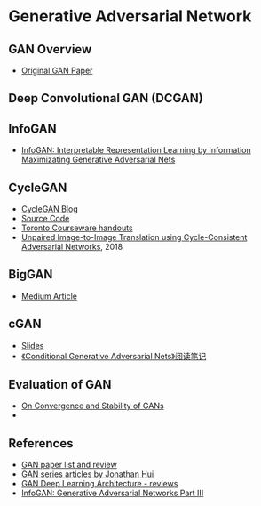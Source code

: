 
# Generative Adversarial Network

## GAN Overview

  * [Original GAN Paper](https://papers.nips.cc/paper/5423-generative-adversarial-nets.pdf)

## Deep Convolutional GAN (DCGAN)

## InfoGAN

  * [InfoGAN: Interpretable Representation Learning by Information Maximizating Generative Adversarial Nets](https://arxiv.org/pdf/1606.03657.pdf)

## CycleGAN

  * [CycleGAN Blog](https://hardikbansal.github.io/CycleGANBlog/)
  * [Source Code](https://github.com/junyanz/CycleGAN)
  * [Toronto Courseware handouts](http://www.cs.toronto.edu/~rgrosse/courses/csc321_2018/assignments/a4-handout.pdf)
  * [Unpaired Image-to-Image Translation using Cycle-Consistent Adversarial Networks](https://arxiv.org/pdf/1703.10593.pdf), 2018

## BigGAN

  * [Medium Article](https://medium.com/syncedreview/biggan-a-new-state-of-the-art-in-image-synthesis-cf2ec5694024)
  
## cGAN

  * [Slides](https://filebox.ece.vt.edu/~jbhuang/teaching/ece6554/sp17/lectures/cGAN-topic.pdf)
  * [《Conditional Generative Adversarial Nets》阅读笔记](https://zhuanlan.zhihu.com/p/23648795)

## Evaluation of GAN

  * [On Convergence and Stability of GANs](https://arxiv.org/abs/1705.07215)
  * 

## References

  * [GAN paper list and review](https://spark-in.me/post/gan-paper-review)
  * [GAN series articles by Jonathan Hui](https://medium.com/@jonathan_hui/gan-gan-series-2d279f906e7b?source=user_profile---------36------------------)
  * [GAN Deep Learning Architecture - reviews](https://sigmoidal.io/beginners-review-of-gan-architectures/)
  * [InfoGAN: Generative Adversarial Networks Part III](https://towardsdatascience.com/infogan-generative-adversarial-networks-part-iii-380c0c6712cd)

